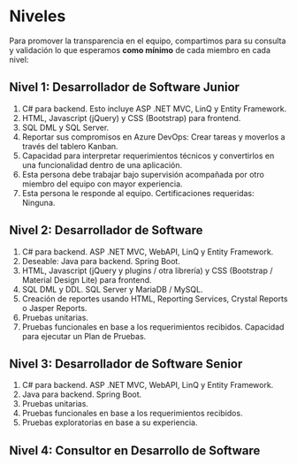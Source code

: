 # Niveles

Para promover la transparencia en el equipo, compartimos para su consulta y validación lo que esperamos **como mínimo** de cada miembro en cada nivel:

## Nivel 1: Desarrollador de Software Junior
1. C# para backend. Esto incluye ASP .NET MVC, LinQ y Entity Framework.
1. HTML, Javascript (jQuery) y CSS (Bootstrap) para frontend.
1. SQL DML y SQL Server.
1. Reportar sus compromisos en Azure DevOps: Crear tareas y moverlos a través del tablero Kanban.
1. Capacidad para interpretar requerimientos técnicos y convertirlos en una funcionalidad dentro de una aplicación.
1. Esta persona debe trabajar bajo supervisión acompañada por otro miembro del equipo con mayor experiencia.
1. Esta persona le responde al equipo.
Certificaciones requeridas: Ninguna.

## Nivel 2: Desarrollador de Software
1. C# para backend. ASP .NET MVC, WebAPI, LinQ y Entity Framework.
1. Deseable: Java para backend. Spring Boot.
1. HTML, Javascript (jQuery y plugins / otra librería) y CSS (Bootstrap / Material Design Lite) para frontend.
1. SQL DML y DDL. SQL Server y MariaDB / MySQL.
1. Creación de reportes usando HTML, Reporting Services, Crystal Reports o Jasper Reports.
1. Pruebas unitarias.
1. Pruebas funcionales en base a los requerimientos recibidos. Capacidad para ejecutar un Plan de Pruebas.

## Nivel 3: Desarrollador de Software Senior
1. C# para backend. ASP .NET MVC, WebAPI, LinQ y Entity Framework.
1. Java para backend. Spring Boot.
1. Pruebas unitarias.
1. Pruebas funcionales en base a los requerimientos recibidos.
1. Pruebas exploratorias en base a su experiencia.

## Nivel 4: Consultor en Desarrollo de Software
